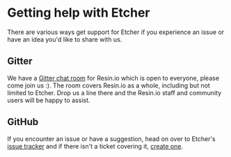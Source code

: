 Getting help with Etcher
========================

There are various ways get support for Etcher if you experience an issue or have an idea you'd like to share with us.

Gitter
------
We have a [Gitter chat room](https://gitter.im/resin-io/etcher) for Resin.io which is open to everyone, please come join us :). The room covers Resin.io as a whole, including but not limited to Etcher. Drop us a line there and the Resin.io staff and community users will be happy to assist.

GitHub
------

If you encounter an issue or have a suggestion, head on over to Etcher's [issue tracker](https://github.com/resin-io/etcher/issues) and if there isn't a ticket covering it, [create one](https://github.com/resin-io/etcher/issues/new).
